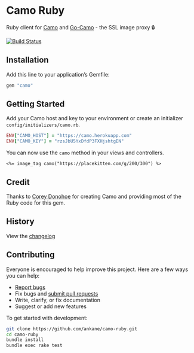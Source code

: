 # Camo Ruby

Ruby client for [Camo](https://github.com/atmos/camo) and [Go-Camo](https://github.com/cactus/go-camo) - the SSL image proxy :lock:

[![Build Status](https://github.com/ankane/camo-ruby/workflows/build/badge.svg?branch=master)](https://github.com/ankane/camo-ruby/actions)

## Installation

Add this line to your application’s Gemfile:

```ruby
gem "camo"
```

## Getting Started

Add your Camo host and key to your environment or create an initializer `config/initializers/camo.rb`.

```ruby
ENV["CAMO_HOST"] = "https://camo.herokuapp.com"
ENV["CAMO_KEY"] = "rzsJbU5YxDfdP3FXHjshtgEN"
```

You can now use the `camo` method in your views and controllers.

```erb
<%= image_tag camo("https://placekitten.com/g/200/300") %>
```

## Credit

Thanks to [Corey Donohoe](https://github.com/atmos) for creating Camo and providing most of the Ruby code for this gem.

## History

View the [changelog](CHANGELOG.md)

## Contributing

Everyone is encouraged to help improve this project. Here are a few ways you can help:

- [Report bugs](https://github.com/ankane/camo-ruby/issues)
- Fix bugs and [submit pull requests](https://github.com/ankane/camo-ruby/pulls)
- Write, clarify, or fix documentation
- Suggest or add new features

To get started with development:

```sh
git clone https://github.com/ankane/camo-ruby.git
cd camo-ruby
bundle install
bundle exec rake test
```
